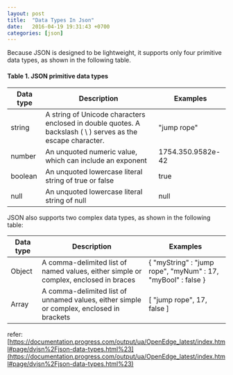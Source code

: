 ```yaml
---
layout: post
title:  "Data Types In Json"
date:   2016-04-19 19:31:43 +0700
categories: [json]
---
```

Because JSON is designed to be lightweight, it supports only four primitive data types, as shown in the following table.
#### Table 1. JSON primitive data types

Data type  | Description | Examples
---------- | ----------  | ----------
string | A string of Unicode characters enclosed in double quotes. A backslash ( \ ) serves as the escape character. | "jump rope"
number | An unquoted numeric value, which can include an exponent | 1754.350.9582e-42
boolean | An unquoted lowercase literal string of true or false | true
null | An unquoted lowercase literal string of null | null

JSON also supports two complex data types, as shown in the following table:

Data type  | Description | Examples
---------- | ----------  | ----------
Object | A comma-delimited list of named values, either simple or complex, enclosed in braces | { "myString" : "jump rope",   "myNum" : 17, "myBool" : false }
Array | A comma-delimited list of unnamed values, either simple or complex, enclosed in brackets | [ "jump rope", 17, false ]

refer: [https://documentation.progress.com/output/ua/OpenEdge_latest/index.html#page/dvjsn%2Fjson-data-types.html%23](https://documentation.progress.com/output/ua/OpenEdge_latest/index.html#page/dvjsn%2Fjson-data-types.html%23)